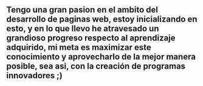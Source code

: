 ## Tengo una gran pasion en el ambito del desarrollo de paginas web, estoy inicializando en esto, y en lo que llevo he atravesado un grandioso progreso respecto al aprendizaje adquirido, mi meta es maximizar este conocimiento y aprovecharlo de la mejor manera posible, sea asi, con la creación de programas innovadores ;) 

<!--
**Angel6107/Angel6107** is a ✨ _special_ ✨ repository because its `README.md` (this file) appears on your GitHub profile.

Here are some ideas to get you started:

- 🔭 I’m currently working on ...
- 🌱 I’m currently learning ...
- 👯 I’m looking to collaborate on ...
- 🤔 I’m looking for help with ...
- 💬 Ask me about ...
- 📫 How to reach me: ...
- 😄 Pronouns: ...
- ⚡ Fun fact: ...
-->
